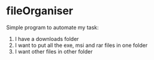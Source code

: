 # fileOrganiser
Simple program to automate my task:
1. I have a downloads folder
2. I want to put all the exe, msi and rar files in one folder
3. I want other files in other folder
